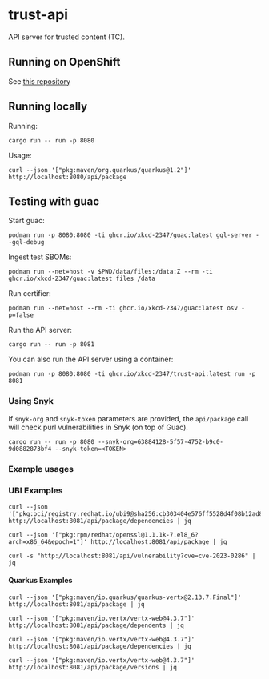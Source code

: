# trust-api

API server for trusted content (TC).

## Running on OpenShift

See [this repository](https://github.com/xkcd-2347/trust-k8s)

## Running locally

Running:

```shell
cargo run -- run -p 8080
```

Usage:

```shell
curl --json '["pkg:maven/org.quarkus/quarkus@1.2"]' http://localhost:8080/api/package
```

## Testing with guac

Start guac:

```shell
podman run -p 8080:8080 -ti ghcr.io/xkcd-2347/guac:latest gql-server --gql-debug
```

Ingest test SBOMs:

```shell
podman run --net=host -v $PWD/data/files:/data:Z --rm -ti ghcr.io/xkcd-2347/guac:latest files /data
```

Run certifier:

```shell
podman run --net=host --rm -ti ghcr.io/xkcd-2347/guac:latest osv -p=false
 ```

Run the API server:

```shell
cargo run -- run -p 8081
```

You can also run the API server using a container:

```shell
podman run -p 8080:8080 -ti ghcr.io/xkcd-2347/trust-api:latest run -p 8081 
```

### Using Snyk

If `snyk-org` and `snyk-token` parameters are provided, the `api/package` call will check purl vulnerabilities in Snyk (on top of Guac).

```shell
cargo run -- run -p 8080 --snyk-org=63884128-5f57-4752-b9c0-9d0882873bf4 --snyk-token=<TOKEN>
```

### Example usages

### UBI Examples

```shell
curl --json '["pkg:oci/registry.redhat.io/ubi9@sha256:cb303404e576ff5528d4f08b12ad85fab8f61fa9e5dba67b37b119db24865df3"]' http://localhost:8081/api/package/dependencies | jq
```

```shell
curl --json '["pkg:rpm/redhat/openssl@1.1.1k-7.el8_6?arch=x86_64&epoch=1"]' http://localhost:8081/api/package | jq
```

```shell
curl -s "http://localhost:8081/api/vulnerability?cve=cve-2023-0286" | jq
```

#### Quarkus Examples

```shell
curl --json '["pkg:maven/io.quarkus/quarkus-vertx@2.13.7.Final"]' http://localhost:8081/api/package | jq
```

```shell
curl --json '["pkg:maven/io.vertx/vertx-web@4.3.7"]' http://localhost:8081/api/package/dependents | jq
```

```shell
curl --json '["pkg:maven/io.vertx/vertx-web@4.3.7"]' http://localhost:8081/api/package/dependencies | jq
```

```shell
curl --json '["pkg:maven/io.vertx/vertx-web@4.3.7"]' http://localhost:8081/api/package/versions | jq
```
